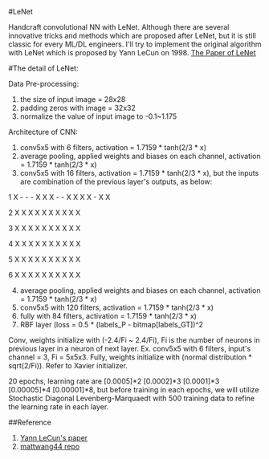 #LeNet

Handcraft convolutional NN with LeNet. Although there are several innovative tricks and methods which are proposed after LeNet, but it is still classic for every ML/DL engineers. I'll try to implement the original algorithm with LeNet which is proposed by Yann LeCun on 1998. [The Paper of LeNet](http://yann.lecun.com/exdb/publis/pdf/lecun-98.pdf)

#The detail of LeNet:

Data Pre-processing:
1. the size of input image = 28x28
2. padding zeros with image = 32x32
3. normalize the value of input image to -0.1~1.175

Architecture of CNN:
1. conv5x5 with 6 filters, activation = 1.7159 * tanh(2/3 * x)
2. average pooling, applied weights and biases on each channel, activation = 1.7159 * tanh(2/3 * x)
3. conv5x5 with 16 filters, activation = 1.7159 * tanh(2/3 * x), but the inputs are combination of the previous layer's outputs, as below:

1 X - - - X X X - - X X X X - X X

2 X X       X X X     X X X X   X

3 X X X       X X X     X   X X X

4   X X X     X X X X     X   X X

5     X X X     X X X X   X X   X

6       X X X     X X X X   X X X

4. average pooling, applied weights and biases on each channel, activation = 1.7159 * tanh(2/3 * x)
5. conv5x5 with 120 filters, activation = 1.7159 * tanh(2/3 * x)
6. fully with 84 filters, activation = 1.7159 * tanh(2/3 * x)
7. RBF layer (loss = 0.5 * (labels_P - bitmap[labels_GT])^2

Conv, weights initialize with (-2.4/Fi ~ 2.4/Fi), Fi is the number of neurons in previous layer in a neuron of next layer.
Ex. conv5x5 with 6 filters, input's channel = 3, Fi = 5x5x3.
Fully, weights initialize with (normal distribution * sqrt(2/Fi)). Refer to Xavier initializer.

20 epochs, learning rate are [0.0005]*2  [0.0002]*3  [0.0001]*3  [0.00005]*4  [0.00001]*8,
but before training in each epochs, we will utilize Stochastic Diagonal Levenberg-Marquaedt with 500 training data to refine the learning rate in each layer.


##Reference

1. [Yann LeCun's paper](http://yann.lecun.com/exdb/publis/pdf/lecun-98.pdf)
2. [mattwang44 repo](https://github.com/mattwang44/LeNet-from-Scratch)
